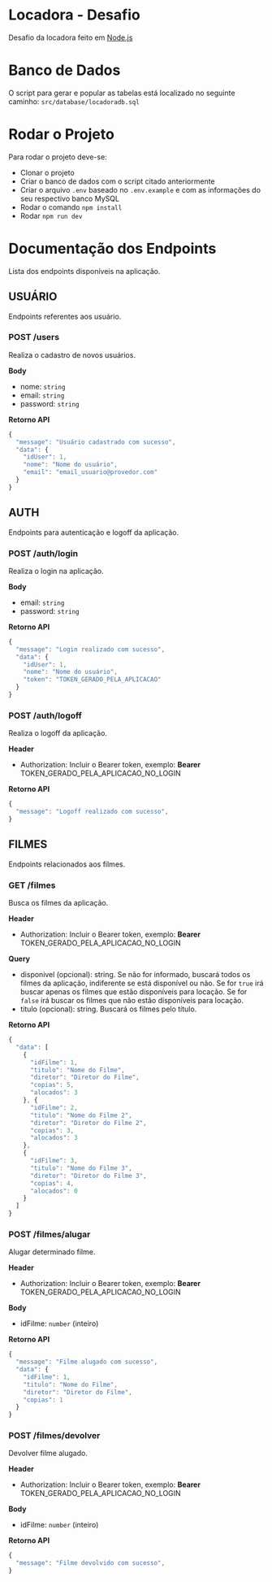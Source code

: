 # Locadora - Desafio

Desafio da locadora feito em [Node.js](#https://nodejs.org/)

# Banco de Dados

O script para gerar e popular as tabelas está localizado no seguinte caminho: `src/database/locadoradb.sql`

# Rodar o Projeto

Para rodar o projeto deve-se:

- Clonar o projeto
- Criar o banco de dados com o script citado anteriormente
- Criar o arquivo `.env` baseado no `.env.example` e com as informações do seu respectivo banco MySQL
- Rodar o comando `npm install`
- Rodar `npm run dev`

# Documentação dos Endpoints

Lista dos endpoints disponíveis na aplicação.

## **USUÁRIO**

Endpoints referentes aos usuário.

### **POST /users**

Realiza o cadastro de novos usuários.

**Body**

- nome: `string`
- email: `string`
- password: `string`

**Retorno API**

```javascript
{
  "message": "Usuário cadastrado com sucesso",
  "data": {
    "idUser": 1,
    "nome": "Nome do usuário",
    "email": "email_usuario@provedor.com"
  }
}
```

## **AUTH**

Endpoints para autenticação e logoff da aplicação.

### **POST /auth/login**

Realiza o login na aplicação.

**Body**

- email: `string`
- password: `string`

**Retorno API**

```javascript
{
  "message": "Login realizado com sucesso",
  "data": {
    "idUser": 1,
    "nome": "Nome do usuário",
    "token": "TOKEN_GERADO_PELA_APLICACAO"
  }
}
```

### **POST /auth/logoff**

Realiza o logoff da aplicação.

**Header**

- Authorization: Incluir o Bearer token, exemplo: **Bearer** TOKEN_GERADO_PELA_APLICACAO_NO_LOGIN

**Retorno API**

```javascript
{
  "message": "Logoff realizado com sucesso",
}
```

## **FILMES**

Endpoints relacionados aos filmes.

### **GET /filmes**

Busca os filmes da aplicação.

**Header**

- Authorization: Incluir o Bearer token, exemplo: **Bearer** TOKEN_GERADO_PELA_APLICACAO_NO_LOGIN

**Query**

- disponivel (opcional): string. Se não for informado, buscará todos os filmes da aplicação, indiferente se está disponível ou não. Se for `true` irá buscar apenas os filmes que estão disponíveis para locação. Se for `false` irá buscar os filmes que não estão disponíveis para locação.
- titulo (opcional): string. Buscará os filmes pelo título.

**Retorno API**

```javascript
{
  "data": [
    {
      "idFilme": 1,
      "titulo": "Nome do Filme",
      "diretor": "Diretor do Filme",
      "copias": 5,
      "alocados": 3
    }, {
      "idFilme": 2,
      "titulo": "Nome do Filme 2",
      "diretor": "Diretor do Filme 2",
      "copias": 3,
      "alocados": 3
    },
    {
      "idFilme": 3,
      "titulo": "Nome do Filme 3",
      "diretor": "Diretor do Filme 3",
      "copias": 4,
      "alocados": 0
    }
  ]
}
```

### **POST /filmes/alugar**

Alugar determinado filme.

**Header**

- Authorization: Incluir o Bearer token, exemplo: **Bearer** TOKEN_GERADO_PELA_APLICACAO_NO_LOGIN

**Body**

- idFilme: `number` (inteiro)

**Retorno API**

```javascript
{
  "message": "Filme alugado com sucesso",
  "data": {
    "idFilme": 1,
    "titulo": "Nome do Filme",
    "diretor": "Diretor do Filme",
    "copias": 1
  }
}
```

### **POST /filmes/devolver**

Devolver filme alugado.

**Header**

- Authorization: Incluir o Bearer token, exemplo: **Bearer** TOKEN_GERADO_PELA_APLICACAO_NO_LOGIN

**Body**

- idFilme: `number` (inteiro)

**Retorno API**

```javascript
{
  "message": "Filme devolvido com sucesso",
}
```
